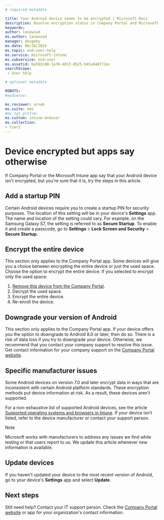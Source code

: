 ```yaml
---
# required metadata

title: Your Android device seems to be encrypted | Microsoft Docs
description: Resolve encryption status in Company Portal and Microsoft Intune app
keywords:
author: lenewsad
ms.author: lanewsad
manager: dougeby
ms.date: 06/28/2024
ms.topic: end-user-help
ms.service: microsoft-intune
ms.subservice: end-user
ms.assetid: ba593c08-1a78-4013-8525-b45a948772ec
searchScope:
 - User help

# optional metadata

ROBOTS:  
#audience:

ms.reviewer: arnab
ms.suite: ems
#ms.tgt_pltfrm:
ms.custom: intune-enduser
ms.collection:
- tier2
---
```


# Device encrypted but apps say otherwise

If Company Portal or the Microsoft Intune app say that your Android device isn't encrypted, but you're sure that it is, try the steps in this article.  

## Add a startup PIN

Certain Android devices require you to create a startup PIN for security purposes. The location of this setting will be in your device's **Settings** app. The name and location of the setting could vary. For example, on the Samsung Galaxy S7, the setting is referred to as **Secure Startup**. To enable it and create a passcode, go to **Settings** > **Lock Screen and Security** > **Secure Startup**.  

## Encrypt the entire device

This section only applies to the Company Portal app. Some devices will give you a choice between encrypting the entire device or just the used space. Choose the option to encrypt the entire device. If you selected to encrypt only the used space:

1. [Remove this device from the Company Portal](unenroll-your-device-from-intune-android.md).
2. Decrypt the used space.  
3. Encrypt the entire device.  
4. Re-enroll the device.  

## Downgrade your version of Android

This section only applies to the Company Portal app. If your device offers you the option to downgrade to Android 8.0 or later, then do so. There is a risk of data loss if you try to downgrade your device. Otherwise, we recommend that you contact your company support to resolve this issue. Get contact information for your company support on the [Company Portal website](https://go.microsoft.com/fwlink/?linkid=2010980).  

## Specific manufacturer issues

Some Android devices on version 7.0 and later encrypt data in ways that are inconsistent with certain Android platform standards. These encryption methods put device information at risk. As a result, these devices aren't supported.

For a non-exhaustive list of supported Android devices, see the article [Supported operating systems and browsers in Intune](/mem/intune/fundamentals/supported-devices-browsers#supported-samsung-knox-standard-devices). If your device isn't listed, refer to the device manufacturer or contact your support person.

> [!NOTE]
> Microsoft works with manufacturers to address any issues we find while testing or that users report to us. We update this article whenever new information is available.

## Update devices

If you haven't updated your device to the most recent version of Android, go to your device's **Settings** app and select **Update**.  

## Next steps

Still need help? Contact your IT support person. Check the [Company Portal website](https://go.microsoft.com/fwlink/?linkid=2010980) or app for your organization's contact information.  
